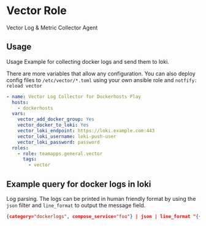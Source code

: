 # Vector Role

Vector Log & Metric Collector Agent

## Usage

Usage Example for collecting docker logs and send them to loki.

There are more variables that allow any configuration. You can also deploy config files to `/etc/vector/*.toml` using your own ansible role and `notfify: reload vector`

~~~yaml
- name: Vector Log Collector for Dockerhosts Play
  hosts:
    - dockerhosts
  vars:
    vector_add_docker_group: Yes
    vector_docker_to_loki: Yes
    vector_loki_endpoint: https://loki.example.com:443
    vector_loki_username: loki-push-user
    vector_loki_password: password
  roles:
    - role: teamapps.general.vector
      tags:
        - vector
~~~

## Example query for docker logs in loki

Log parsing. The logs can be printed in human friendly format by using the `json` filter and `line_format` to output the message field.

~~~json
{category="dockerlogs", compose_service="foo"} | json | line_format "{{.compose_project}}/{{.compose_service}} {{ .source }} {{.message}}"
~~~
